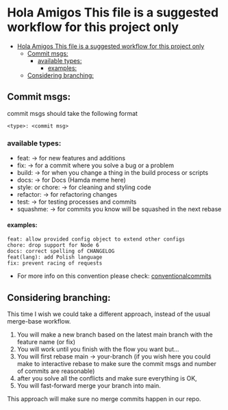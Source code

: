 # Hola Amigos This file is a suggested workflow for this project only

<!--toc:start-->

- [Hola Amigos This file is a suggested workflow for this project only](#hola-amigos-this-file-is-a-suggested-workflow-for-this-project-only)
  - [Commit msgs:](#commit-msgs)
    - [available types:](#available-types)
      - [examples:](#examples)
  - [Considering branching:](#considering-branching)
  <!--toc:end-->

## Commit msgs:

commit msgs should take the following format

```
<type>: <commit msg>

```

### available types:

- feat: -> for new features and additions
- fix: -> for a commit where you solve a bug or a problem
- build: -> for when you change a thing in the build process or scripts
- docs: -> for Docs (Hamda meme here)
- style: or chore: -> for cleaning and styling code
- refactor: -> for refactoring changes
- test: -> for testing processes and commits
- squashme: -> for commits you know will be squashed in the next rebase

#### examples:

```
feat: allow provided config object to extend other configs
chore: drop support for Node 6
docs: correct spelling of CHANGELOG
feat(lang): add Polish language
fix: prevent racing of requests
```

- For more info on this convention please check: [conventionalcommits](https://www.conventionalcommits.org/en/v1.0.0/)

## Considering branching:

This time I wish we could take a different approach, instead of the usual merge-base workflow.

1. You will make a new branch based on the latest main branch with the feature name (or fix)
2. You will work until you finish with the flow you want but...
3. You will first rebase main -> your-branch (if you wish here you could make to interactive rebase to make sure the commit msgs and number of commits are reasonable)
4. after you solve all the conflicts and make sure everything is OK,
5. You will fast-forward merge your branch into main.

This approach will make sure no merge commits happen in our repo.
